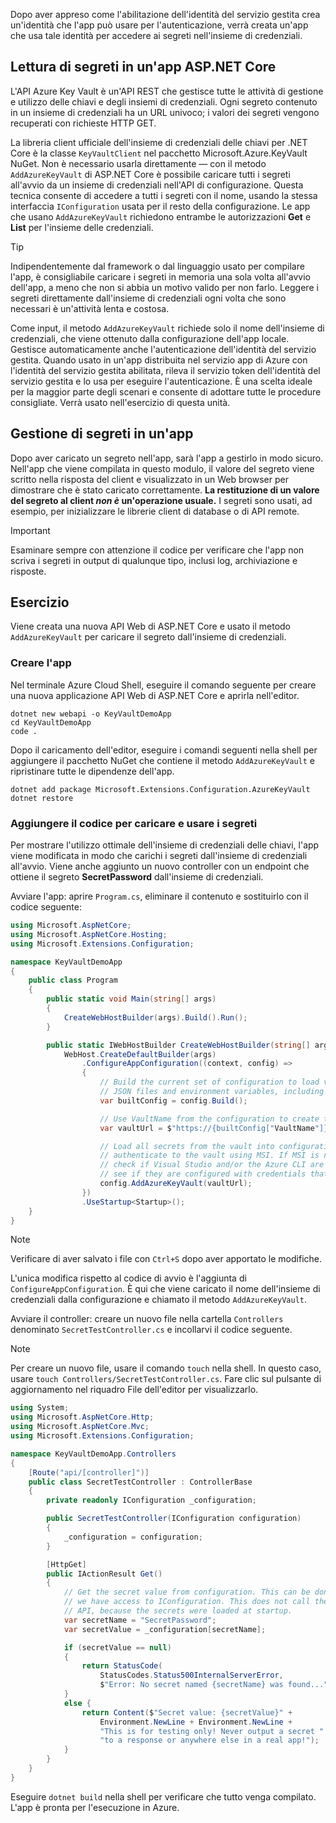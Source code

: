 Dopo aver appreso come l'abilitazione dell'identità del servizio gestita crea un'identità che l'app può usare per l'autenticazione, verrà creata un'app che usa tale identità per accedere ai segreti nell'insieme di credenziali.

## <a name="reading-secrets-in-an-aspnet-core-app"></a>Lettura di segreti in un'app ASP.NET Core

L'API Azure Key Vault è un'API REST che gestisce tutte le attività di gestione e utilizzo delle chiavi e degli insiemi di credenziali. Ogni segreto contenuto in un insieme di credenziali ha un URL univoco; i valori dei segreti vengono recuperati con richieste HTTP GET.

La libreria client ufficiale dell'insieme di credenziali delle chiavi per .NET Core è la classe `KeyVaultClient` nel pacchetto Microsoft.Azure.KeyVault NuGet. Non è necessario usarla direttamente &mdash; con il metodo `AddAzureKeyVault` di ASP.NET Core è possibile caricare tutti i segreti all'avvio da un insieme di credenziali nell'API di configurazione. Questa tecnica consente di accedere a tutti i segreti con il nome, usando la stessa interfaccia `IConfiguration` usata per il resto della configurazione. Le app che usano `AddAzureKeyVault` richiedono entrambe le autorizzazioni **Get** e **List** per l'insieme delle credenziali.

> [!TIP]
> Indipendentemente dal framework o dal linguaggio usato per compilare l'app, è consigliabile caricare i segreti in memoria una sola volta all'avvio dell'app, a meno che non si abbia un motivo valido per non farlo. Leggere i segreti direttamente dall'insieme di credenziali ogni volta che sono necessari è un'attività lenta e costosa.

Come input, il metodo `AddAzureKeyVault` richiede solo il nome dell'insieme di credenziali, che viene ottenuto dalla configurazione dell'app locale. Gestisce automaticamente anche l'autenticazione dell'identità del servizio gestita. Quando usato in un'app distribuita nel servizio app di Azure con l'identità del servizio gestita abilitata, rileva il servizio token dell'identità del servizio gestita e lo usa per eseguire l'autenticazione. È una scelta ideale per la maggior parte degli scenari e consente di adottare tutte le procedure consigliate. Verrà usato nell'esercizio di questa unità.

## <a name="handling-secrets-in-an-app"></a>Gestione di segreti in un'app

Dopo aver caricato un segreto nell'app, sarà l'app a gestirlo in modo sicuro. Nell'app che viene compilata in questo modulo, il valore del segreto viene scritto nella risposta del client e visualizzato in un Web browser per dimostrare che è stato caricato correttamente. **La restituzione di un valore del segreto al client *non è*  un'operazione usuale.** I segreti sono usati, ad esempio, per inizializzare le librerie client di database o di API remote.

> [!IMPORTANT]
> Esaminare sempre con attenzione il codice per verificare che l'app non scriva i segreti in output di qualunque tipo, inclusi log, archiviazione e risposte.

## <a name="exercise"></a>Esercizio

Viene creata una nuova API Web di ASP.NET Core e usato il metodo `AddAzureKeyVault` per caricare il segreto dall'insieme di credenziali.

### <a name="create-the-app"></a>Creare l'app

Nel terminale Azure Cloud Shell, eseguire il comando seguente per creare una nuova applicazione API Web di ASP.NET Core e aprirla nell'editor.

```console
dotnet new webapi -o KeyVaultDemoApp
cd KeyVaultDemoApp
code .
```

Dopo il caricamento dell'editor, eseguire i comandi seguenti nella shell per aggiungere il pacchetto NuGet che contiene il metodo `AddAzureKeyVault` e ripristinare tutte le dipendenze dell'app.

```console
dotnet add package Microsoft.Extensions.Configuration.AzureKeyVault
dotnet restore
```

### <a name="add-code-to-load-and-use-secrets"></a>Aggiungere il codice per caricare e usare i segreti

Per mostrare l'utilizzo ottimale dell'insieme di credenziali delle chiavi, l'app viene modificata in modo che carichi i segreti dall'insieme di credenziali all'avvio. Viene anche aggiunto un nuovo controller con un endpoint che ottiene il segreto **SecretPassword** dall'insieme di credenziali.

Avviare l'app: aprire `Program.cs`, eliminare il contenuto e sostituirlo con il codice seguente:

```csharp
using Microsoft.AspNetCore;
using Microsoft.AspNetCore.Hosting;
using Microsoft.Extensions.Configuration;

namespace KeyVaultDemoApp
{
    public class Program
    {
        public static void Main(string[] args)
        {
            CreateWebHostBuilder(args).Build().Run();
        }

        public static IWebHostBuilder CreateWebHostBuilder(string[] args) =>
            WebHost.CreateDefaultBuilder(args)
                .ConfigureAppConfiguration((context, config) =>
                {
                    // Build the current set of configuration to load values from
                    // JSON files and environment variables, including VaultName.
                    var builtConfig = config.Build();

                    // Use VaultName from the configuration to create the full vault URL.
                    var vaultUrl = $"https://{builtConfig["VaultName"]}.vault.azure.net/";

                    // Load all secrets from the vault into configuration. This will automatically
                    // authenticate to the vault using MSI. If MSI is not available, it will
                    // check if Visual Studio and/or the Azure CLI are installed locally and
                    // see if they are configured with credentials that can access the vault.
                    config.AddAzureKeyVault(vaultUrl);
                })
                .UseStartup<Startup>();
    }
}
```

> [!NOTE]
> Verificare di aver salvato i file con `Ctrl+S` dopo aver apportato le modifiche.

L'unica modifica rispetto al codice di avvio è l'aggiunta di `ConfigureAppConfiguration`. È qui che viene caricato il nome dell'insieme di credenziali dalla configurazione e chiamato il metodo `AddAzureKeyVault`.

Avviare il controller: creare un nuovo file nella cartella `Controllers` denominato `SecretTestController.cs` e incollarvi il codice seguente.

> [!NOTE]
> Per creare un nuovo file, usare il comando `touch` nella shell. In questo caso, usare `touch Controllers/SecretTestController.cs`. Fare clic sul pulsante di aggiornamento nel riquadro File dell'editor per visualizzarlo.

```csharp
using System;
using Microsoft.AspNetCore.Http;
using Microsoft.AspNetCore.Mvc;
using Microsoft.Extensions.Configuration;

namespace KeyVaultDemoApp.Controllers
{
    [Route("api/[controller]")]
    public class SecretTestController : ControllerBase
    {
        private readonly IConfiguration _configuration;

        public SecretTestController(IConfiguration configuration)
        {
            _configuration = configuration;
        }

        [HttpGet]
        public IActionResult Get()
        {
            // Get the secret value from configuration. This can be done anywhere
            // we have access to IConfiguration. This does not call the Key Vault
            // API, because the secrets were loaded at startup.
            var secretName = "SecretPassword";
            var secretValue = _configuration[secretName];

            if (secretValue == null)
            {
                return StatusCode(
                    StatusCodes.Status500InternalServerError,
                    $"Error: No secret named {secretName} was found...");
            }
            else {
                return Content($"Secret value: {secretValue}" +
                    Environment.NewLine + Environment.NewLine +
                    "This is for testing only! Never output a secret " +
                    "to a response or anywhere else in a real app!");
            }
        }
    }
}
```

Eseguire `dotnet build` nella shell per verificare che tutto venga compilato. L'app è pronta per l'esecuzione in Azure.